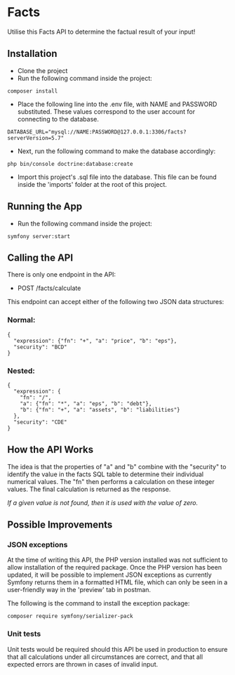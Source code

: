 # Facts

Utilise this Facts API to determine the factual result of your input!

## Installation
- Clone the project
- Run the following command inside the project:
```
composer install
```
- Place the following line into the .env file, with NAME and PASSWORD substituted.
 These values correspond to the user account for connecting to the database.
```
DATABASE_URL="mysql://NAME:PASSWORD@127.0.0.1:3306/facts?serverVersion=5.7"
```
- Next, run the following command to make the database accordingly:
```
php bin/console doctrine:database:create
```
- Import this project's .sql file into the database. This file can be
 found inside the 'imports' folder at the root of this project.

## Running the App
- Run the following command inside the project:
```
symfony server:start
```

## Calling the API
There is only one endpoint in the API:

- POST /facts/calculate

This endpoint can accept either of the following two JSON data structures:

### Normal:
```
{
  "expression": {"fn": "+", "a": "price", "b": "eps"},
  "security": "BCD"
}
```

### Nested:
```
{
  "expression": {
    "fn": "/", 
    "a": {"fn": "*", "a": "eps", "b": "debt"}, 
    "b": {"fn": "+", "a": "assets", "b": "liabilities"}
  },
  "security": "CDE"
}
```

## How the API Works
The idea is that the properties of "a" and "b" combine with the "security"
to identify the value in the facts SQL table to determine their individual
numerical values. The "fn" then performs a calculation on these integer
values. The final calculation is returned as the response.

_If a given value is not found, then it is used with the value of zero._

## Possible Improvements
###  JSON exceptions

At the time of writing this API, the PHP version installed was not sufficient to
allow installation of the required package. Once the PHP version has been updated,
it will be possible to implement JSON exceptions as currently Symfony returns
them in a formatted HTML file, which can only be seen in a user-friendly way in 
the 'preview' tab in postman.

The following is the command to install the exception package:
```
composer require symfony/serializer-pack
```

### Unit tests

Unit tests would be required should this API be used in production to ensure
that all calculations under all circumstances are correct, and that all
expected errors are thrown in cases of invalid input.